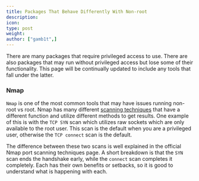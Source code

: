```yaml
---
title: Packages That Behave Differently With Non-root
description:
icon:
type: post
weight:
author: ["gamb1t",]
---
```


There are many packages that require privileged access to use. There are also packages that may run without privileged access but lose some of their functionality. This page will be continually updated to include any tools that fall under the latter.


### Nmap

`Nmap` is one of the most common tools that may have issues running non-root vs root. Nmap has many different [scanning techniques](https://nmap.org/book/man-port-scanning-techniques.html) that have a different function and utilize different methods to get results. One example of this is with the `TCP SYN` scan which utilizes raw sockets which are only available to the root user. This scan is the default when you are a privileged user, otherwise the `TCP connect` scan is the default.

The difference between these two scans is well explained in the official Nmap port scanning techniques page. A short breakdown is that the `SYN` scan ends the handshake early, while the `connect` scan completes it completely. Each has their own benefits or setbacks, so it is good to understand what is happening with each.
